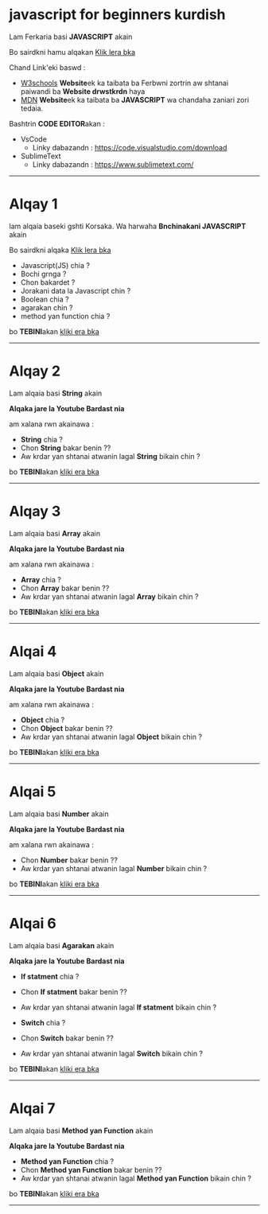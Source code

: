 # javascript for beginners kurdish

Lam Ferkaria basi **JAVASCRIPT** akain

Bo sairdkni hamu alqakan [Klik lera bka]()

Chand Link'eki baswd :

* [W3schools](https://www.w3schools.com/)
  **Website**ek ka taibata ba Ferbwni zortrin aw shtanai paiwandi ba **Website drwstkrdn** haya
* [MDN](https://developer.mozilla.org/en-US/docs/Web/JavaScript) **Website**ek ka taibata ba **JAVASCRIPT** wa chandaha zaniari zori tedaia.

Bashtrin **CODE EDITOR**akan :

* VsCode
  * Linky dabazandn : https://code.visualstudio.com/download
* SublimeText
  * Linky dabazandn : https://www.sublimetext.com/

-----------------------------------------------

# Alqay 1

lam alqaia baseki gshti Korsaka. Wa harwaha **Bnchinakani JAVASCRIPT** akain

Bo sairdkni alqaka [Klik lera bka]()

* Javascript(JS) chia ?
* Bochi grnga ?
* Chon bakardet ?
* Jorakani data la Javascript chin ?
* Boolean chia ?
* agarakan chin ?
* method yan function chia ?

bo **TEBINI**akan [kliki era bka]()

----------------------------------------------------------
# Alqay 2

Lam alqaia basi **String** akain

**Alqaka jare la Youtube Bardast nia**


am xalana rwn akainawa :

* **String** chia ?
* Chon **String** bakar benin ??
* Aw krdar yan shtanai atwanin lagal **String** bikain  chin ?

bo **TEBINI**akan [kliki era bka]()

----------------------------------------

# Alqay 3

Lam alqaia basi **Array** akain

**Alqaka jare la Youtube Bardast nia**


am xalana rwn akainawa :

* **Array** chia ?
* Chon **Array** bakar benin ??
* Aw krdar yan shtanai atwanin lagal **Array** bikain  chin ?

bo **TEBINI**akan [kliki era bka]()

----------------------------------------------

# Alqai 4

Lam alqaia basi **Object** akain

**Alqaka jare la Youtube Bardast nia**


am xalana rwn akainawa :

* **Object** chia ?
* Chon **Object** bakar benin ??
* Aw krdar yan shtanai atwanin lagal **Object** bikain  chin ?

bo **TEBINI**akan [kliki era bka]()

--------------------------------------------

# Alqai 5

Lam alqaia basi **Number** akain

**Alqaka jare la Youtube Bardast nia**


am xalana rwn akainawa :

* Chon **Number** bakar benin ??
* Aw krdar yan shtanai atwanin lagal **Number** bikain  chin ?

bo **TEBINI**akan [kliki era bka]()

--------------------------------------------

# Alqai 6

Lam alqaia basi **Agarakan** akain

**Alqaka jare la Youtube Bardast nia**


* **If statment** chia ?
* Chon **If statment** bakar benin ??
* Aw krdar yan shtanai atwanin lagal **If statment** bikain  chin ?

* **Switch** chia ?
* Chon **Switch** bakar benin ??
* Aw krdar yan shtanai atwanin lagal **Switch** bikain  chin ?

bo **TEBINI**akan [kliki era bka]()

--------------------------------------------
# Alqai 7

Lam alqaia basi **Method yan Function** akain

**Alqaka jare la Youtube Bardast nia**


* **Method yan Function** chia ?
* Chon **Method yan Function** bakar benin ??
* Aw krdar yan shtanai atwanin lagal **Method yan Function** bikain  chin ?

bo **TEBINI**akan [kliki era bka]()

--------------------------------------------
